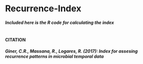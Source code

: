 # Recurrence-Index
##### Included here is the R code for calculating the index
#
#### CITATION
##### Giner, C.R., Massana, R., Logares, R.  (2017): Index for assesing recurrence patterns in microbial temporal data 
